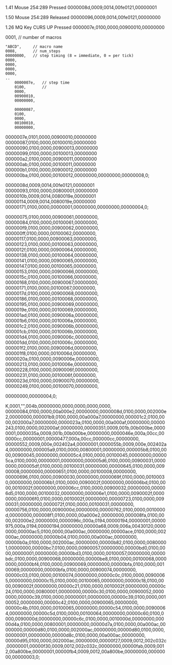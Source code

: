 1.41    Mouse   254:289     Pressed
0000008d,0009,0014,00fe0121,00000001

1.50    Mouse   254:289     Released
00000096,0009,0014,00fe0121,00000000

1.26    MQ Key  CURS UP     Pressed
0000007e,0100,0000,00900010,00000000


0001,		// number of macros

	"ABCD",		// macro name
	0008,		// num_steps
	00000000,	// step timing (8 = immediate, 0 = per tick)
	0000,
	0000,
	0000,
	0000,
	..
		0000007e,	// step time
		0100,		// 
		0000,
		00900010,
		00000000,

		00000087,
		0100,
		0000,
		00100010,
		00000000,

0000007e,0101,0000,00900010,00000000
00000087,0100,0000,00100010,00000000
00000090,0100,0000,00900013,00000000
00000099,0100,0000,00100013,00000000
000000a2,0100,0000,00900011,00000000
000000ab,0100,0000,00100011,00000000
000000b1,0100,0000,00900012,00000000
000000ba,0100,0000,00100012,00000000,00000000,00000008,0;


0000008d,0009,0014,00fe0121,00000001
00000093,0100,0000,00800001,00000000
0000010b,0009,0014,0080019e,00000001
00000114,0009,0014,0080019e,00000000
00000171,0100,0000,00000001,00000000,00000000,00000004,0;


00000075,0100,0000,00900061,00000000,
00000084,0100,0000,00100061,00000000,
000000f9,0100,0000,00900062,00000000,
000000ff,0100,0000,00100062,00000000,
00000117,0100,0000,00900063,00000000,
00000123,0100,0000,00100063,00000000,
0000012f,0100,0000,00900064,00000000,
00000138,0100,0000,00100064,00000000,
00000141,0100,0000,00900065,00000000,
00000147,0100,0000,00100065,00000000,
00000153,0100,0000,00900066,00000000,
0000015c,0100,0000,00100066,00000000,
00000168,0100,0000,00900067,00000000,
00000171,0100,0000,00100067,00000000,
0000017d,0100,0000,00900068,00000000,
00000186,0100,0000,00100068,00000000,
00000195,0100,0000,00900069,00000000,
0000019e,0100,0000,00100069,00000000,
000001ad,0100,0000,0090006a,00000000,
000001b6,0100,0000,0010006a,00000000,
000001c2,0100,0000,0090006b,00000000,
000001cb,0100,0000,0010006b,00000000,
000001d4,0100,0000,0090006c,00000000,
000001dd,0100,0000,0010006c,00000000,
000001f2,0100,0000,0090006d,00000000,
000001f8,0100,0000,0010006d,00000000,
0000020a,0100,0000,0090006e,00000000,
00000213,0100,0000,0010006e,00000000,
00000228,0100,0000,0090006f,00000000,
00000231,0100,0000,0010006f,00000000,
0000023d,0100,0000,00900070,00000000,
00000249,0100,0000,00100070,00000000,

00000000,00000004,0;


K,0001,"",004b,00000000,0000,0000,0000,0000,
00000084,0100,0000,00a000e2,00000000,0000008d,0100,0000,002000e2,00000000,000001b9,0100,0000,00a000a7,00000000,000001c2,0100,0000,002000a7,00000000,0000023a,0100,0000,00a000af,00000000,00000243,0100,0000,002000af,00000000,00000351,0009,001b,00b000be,00000001,0000035a,0009,001b,00b000be,00000000,0000046e,000a,00cc,000000cc,00000001,00000477,000a,00cc,000000cc,00000000,
00000552,0009,000e,002402a4,00000001,0000055b,0009,000e,002402a4,00000000,000005a9,0100,0000,00800001,00000000,000005b8,0100,0000,00900045,00000000,000005c4,0100,0000,00100045,00000000,000005ca,0100,0000,00000001,00000000,000005d6,0100,0000,00900031,00000000,000005df,0100,0000,00100031,00000000,00000645,0100,0000,00900008,00000000,00000651,0100,0000,00100008,00000000,
00000696,0100,0000,00900030,00000000,0000069f,0100,0000,00100030,00000000,000006b1,0100,0000,0090002f,00000000,000006bd,0100,0000,0010002f,00000000,000006cc,0100,0000,00900032,00000000,000006d5,0100,0000,00100032,00000000,000006e1,0100,0000,0090002f,00000000,000006f0,0100,0000,0010002f,00000000,00000723,0100,0000,00900031,00000000,0000072f,0100,0000,00100031,00000000,
00000756,0100,0000,0090000d,00000000,00000762,0100,0000,0010000d,00000000,000008f1,0100,0000,00a000e2,00000000,000008fa,0100,0000,002000e2,00000000,0000096c,000a,0194,00000194,00000001,00000975,000a,0194,00000194,00000000,00000a68,0009,006a,00430120,00000000,00000ac5,0100,0000,00a000ac,00000000,00000ace,0100,0000,002000ac,00000000,00000b04,0100,0000,00a000ac,00000000,
00000b0a,0100,0000,002000ac,00000000,00000b82,0100,0000,00800001,00000000,00000bc7,0100,0000,00900057,00000000,00000bd0,0100,0000,00000001,00000000,00000bd3,0100,0000,00100057,00000000,00000bdc,0100,0000,00900068,00000000,00000be8,0100,0000,00100068,00000000,00000bf4,0100,0000,00900069,00000000,00000bfa,0100,0000,00100069,00000000,00000bfa,0100,0000,00900074,00000000,
00000c03,0100,0000,00100074,00000000,00000c0c,0100,0000,00900065,00000000,00000c15,0100,0000,00100065,00000000,00000c18,0100,0000,0090002f,00000000,00000c21,0100,0000,0010002f,00000000,00000c24,0100,0000,00800001,00000000,00000c30,0100,0000,00900052,00000000,00000c39,0100,0000,00000001,00000000,00000c39,0100,0000,00100052,00000000,00000c42,0100,0000,00900065,00000000,
00000c4b,0100,0000,00100065,00000000,00000c54,0100,0000,00900064,00000000,00000c5d,0100,0000,00100064,00000000,00000c60,0100,0000,0090000d,00000000,00000c6c,0100,0000,0010000d,00000000,00000d4a,0100,0000,00800001,00000000,00000d7a,0100,0000,00a000ac,00000000,00000d80,0100,0000,002000ac,00000000,00000d80,0100,0000,00000001,00000000,00000d8c,0100,0000,00a000ac,00000000,
00000d95,0100,0000,002000ac,00000000,00000f27,0009,0012,002c032c,00000001,00000f30,0009,0012,002c032c,00000000,00000fab,0009,0012,00a800be,00000001,00000fb4,0009,0012,00a800be,00000000,00000000,00000003,0;
